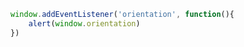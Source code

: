 
```javascript
window.addEventListener('orientation', function(){
    alert(window.orientation)
})
```
